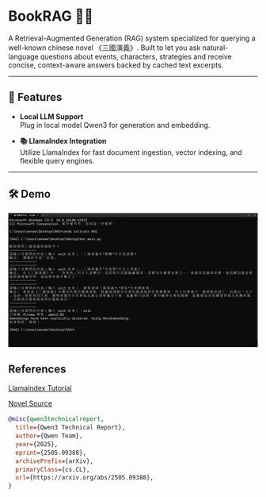 # BookRAG 📜🤖

A Retrieval-Augmented Generation (RAG) system specialized for querying a well-known chinese novel 《三國演義》. Built to let you ask natural-language questions about events, characters, strategies and receive concise, context-aware answers backed by cached text excerpts.

---

## 🚀 Features

- **Local LLM Support**  
  Plug in local model Qwen3 for generation and embedding.

- **📚 LlamaIndex Integration**  
  Utilize LlamaIndex for fast document ingestion, vector indexing, and flexible query engines.
---

## 🛠 Demo


![Demo](Demo.png)

## References

[Llamaindex Tutorial](https://docs.llamaindex.ai/en/stable/getting_started/starter_example_local/)

[Novel Source](https://www.haodoo.net/?M=book&P=84#gsc.tab=0)

```bibtex
@misc{qwen3technicalreport,
  title={Qwen3 Technical Report},
  author={Qwen Team},
  year={2025},
  eprint={2505.09388},
  archivePrefix={arXiv},
  primaryClass={cs.CL},
  url={https://arxiv.org/abs/2505.09388},
}

